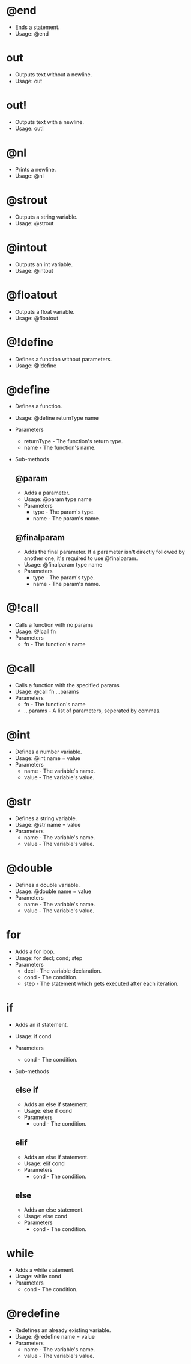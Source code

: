 # @end
- Ends a statement.
- Usage: @end 
# out
- Outputs text without a newline.
- Usage: out 
# out!
- Outputs text with a newline.
- Usage: out! 
# @nl
- Prints a newline.
- Usage: @nl 
# @strout
- Outputs a string variable.
- Usage: @strout 
# @intout
- Outputs an int variable.
- Usage: @intout 
# @floatout
- Outputs a float variable.
- Usage: @floatout 
# @!define
- Defines a function without parameters.
- Usage: @!define 
# @define
- Defines a function.
- Usage: @define returnType name
- Parameters
  - returnType - The function's return type.
  - name - The function's name.
- Sub-methods
  ## @param
  - Adds a parameter. 
  - Usage: @param type name
  - Parameters
    - type - The param's type.
    - name - The param's name.

  ## @finalparam
  - Adds the final parameter. If a parameter isn't directly followed by another one, it's required to use @finalparam.
  - Usage: @finalparam type name
  - Parameters
    - type - The param's type.
    - name - The param's name.
# @!call
- Calls a function with no params
- Usage: @!call fn
- Parameters
  - fn - The function's name
# @call
- Calls a function with the specified params
- Usage: @call fn ...params
- Parameters
  - fn - The function's name
  - ...params - A list of parameters, seperated by commas.
# @int
- Defines a number variable.
- Usage: @int name = value
- Parameters
  - name - The variable's name.
  - value - The variable's value.
# @str
- Defines a string variable.
- Usage: @str name = value
- Parameters
  - name - The variable's name.
  - value - The variable's value.
# @double
- Defines a double variable.
- Usage: @double name = value
- Parameters
  - name - The variable's name.
  - value - The variable's value.
# for
- Adds a for loop.
- Usage: for decl; cond; step
- Parameters
  - decl - The variable declaration.
  - cond - The condition.
  - step - The statement which gets executed after each iteration.
# if
- Adds an if statement.
- Usage: if cond
- Parameters
  - cond - The condition.
- Sub-methods
  ## else if
  - Adds an else if statement.
  - Usage: else if cond
  - Parameters
    - cond - The condition.

  ## elif
  - Adds an else if statement.
  - Usage: elif cond
  - Parameters
    - cond - The condition.

  ## else
  - Adds an else statement.
  - Usage: else cond
  - Parameters
    - cond - The condition.
# while
- Adds a while statement.
- Usage: while cond
- Parameters
  - cond - The condition.
# @redefine
- Redefines an already existing variable.
- Usage: @redefine name = value
- Parameters
  - name - The variable's name.
  - value - The variable's value.